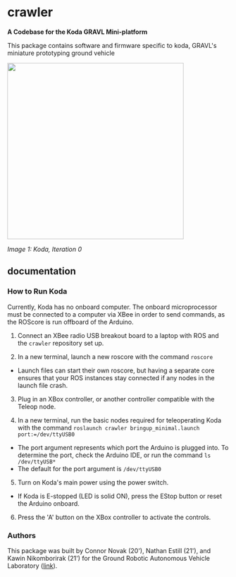 # crawler
**A Codebase for the Koda GRAVL Mini-platform**

This package contains software and firmware specific to koda, GRAVL's miniature
prototyping ground vehicle

<img src="https://lh3.googleusercontent.com/Jx1OQg4AAH1TizGKpdFJIWJzOM1vo685XgYTWU95Av1HF5BUWwxS8cGzk8nvpuet6Gna2lvbTxpi2G6mdRw2R_2TdJpQuo_9b9-MwRltptuHaXnXMHdIBqKRYLPDcgkr1N1zLTyi2vOLsDmTJvDfJbxp70PfpnkkFRH41RxhJDAhgZ3w6NtVWjFsZlS_mik2-1JKsx0_eyUGYM5lwi-rbeaDPIIwna_nReINlVVLEPGuM7SrccHoSi1tur4QrrEq43-ADs8lF78j-3EalirCbOvOkU3bgqljQYcVaIfQpFkQU_1FNaIts122rshhFGtB8WuzIWW2euLrsOZrn2ilZ-4J3sIizO0bxluezjKNUrjIEZpkMbMb-72mGM3Q7DdFiGdPKtKW9MUqrFOMBIf31hgKjXnBKgzHsiLZ44s9Xb25_i9CDOeblnVeyTMPs6G904XoXEi6DHid_sbyPHk2lGAfdNYPi0Wmd5R9euZxRj56PmZM_hl6B_KHBJ65Wh-R1pvU_16DcuwfAvir787EtqMjBeJMLEcZOAnQ27JrVjFp36MqFnzCQQ_IbCV1BaWu-uu-nRHzgzNBmGCp3zqSrOZEdBKebARhyxHZq4MuFXRiKqGEMl_aZDV_Um_mEg976Ia8muaGFcwJ072vikmc35y0EfDFsSo=w1279-h959-no" width=400/>

_Image 1: Koda, Iteration 0_

## documentation

### How to Run Koda

Currently, Koda has no onboard computer. The onboard microprocessor must be connected to a computer via XBee in order to send commands, as the ROScore is run offboard of the Arduino.

1. Connect an XBee radio USB breakout board to a laptop with ROS and the `crawler` repository set up.

2. In a new terminal, launch a new roscore with the command `roscore`

* Launch files can start their own roscore, but having a separate core ensures that your ROS instances stay connected if any nodes in the launch file crash.

3. Plug in an XBox controller, or another controller compatible with the Teleop node.

4.  In a new terminal, run the basic nodes required for teleoperating Koda with the command `roslaunch crawler bringup_minimal.launch port:=/dev/ttyUSB0`

* The port argument represents which port the Arduino is plugged into. To determine the port, check the Arduino IDE, or run the command `ls /dev/ttyUSB*`
* The default for the port argument is `/dev/ttyUSB0`

5. Turn on Koda's main power using the power switch.

* If Koda is E-stopped (LED is solid ON), press the EStop button or reset the Arduino onboard.

6. Press the 'A' button on the XBox controller to activate the controls.

### Authors

This package was built by Connor Novak (20'), Nathan Estill (21'), and Kawin Nikomborirak (21') for the Ground Robotic Autonomous Vehicle Laboratory
([link](https://github.com/olinrobotics/gravl/wiki)).
